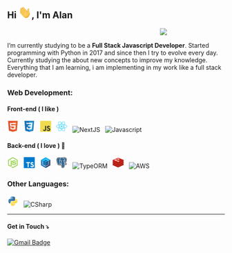 ## Hi <img src="https://raw.githubusercontent.com/ABSphreak/ABSphreak/master/gifs/Hi.gif" width="30px">, I'm Alan

<img src="https://image.flaticon.com/icons/png/512/3067/3067287.png" align="right" width=150 /><br>

I’m currently studying to be a **Full Stack Javascript Developer**. Started programming with Python in 2017 and since then I try to evolve every day.
Currently studying the about new concepts to improve my knowledge. Everything that I am learning, i am implementing in my work like a full stack developer.

### Web Development: <br>
#### Front-end ( I like )
<img height="26" alt="HTML" src="https://raw.githubusercontent.com/devicons/devicon/master/icons/html5/html5-original.svg"> &nbsp;
<img height="26" alt="CSS" src="https://raw.githubusercontent.com/devicons/devicon/master/icons/css3/css3-original.svg"> &nbsp;
<img height="26" alt="Javascript" src="https://raw.githubusercontent.com/devicons/devicon/master/icons/javascript/javascript-original.svg"> &nbsp;
<img height="26" alt="React" src="https://raw.githubusercontent.com/devicons/devicon/master/icons/react/react-original.svg"> &nbsp;
<img height="26" alt="NextJS" src="https://camo.githubusercontent.com/92ec9eb7eeab7db4f5919e3205918918c42e6772562afb4112a2909c1aaaa875/68747470733a2f2f6173736574732e76657263656c2e636f6d2f696d6167652f75706c6f61642f76313630373535343338352f7265706f7369746f726965732f6e6578742d6a732f6e6578742d6c6f676f2e706e67" style="max-width:100%;"> &nbsp;
<img height="26" alt="Javascript" src="https://angular.io/assets/images/logos/angular/angular.svg"> &nbsp;

#### Back-end ( I love ) 🚀
<img height="26" alt="NodeJS" src="https://raw.githubusercontent.com/devicons/devicon/master/icons/nodejs/nodejs-original.svg"> &nbsp;
<img height="26" alt="Typescript" src="https://raw.githubusercontent.com/devicons/devicon/master/icons/typescript/typescript-original.svg"> &nbsp;
<img height="26" alt="Sequelize" src="https://raw.githubusercontent.com/devicons/devicon/master/icons/sequelize/sequelize-original.svg"> &nbsp;
<img height="26" alt="Postgres" src="https://raw.githubusercontent.com/devicons/devicon/master/icons/postgresql/postgresql-original.svg"> &nbsp;
<img height="26" alt="TypeORM" src="https://typeorm.io/image/favicon/safari-pinned-tab.svg" color="#fff"> &nbsp;
<img height="26" alt="Redis" src="https://raw.githubusercontent.com/devicons/devicon/2809b567852a4648062a2d3e7c1c531367458c0b/icons/redis/redis-original.svg"> &nbsp;
<img height="26" alt="AWS" src="https://raw.githubusercontent.com/simple-icons/simple-icons/a7693010566644c425f496356f46c6611b7a54be/icons/amazonaws.svg"> &nbsp;

### Other Languages: <br>
<img height="26" alt="Python" src="https://raw.githubusercontent.com/devicons/devicon/master/icons/python/python-original.svg"> &nbsp;
<img height="26" alt="CSharp" src="https://raw.githubusercontent.com/simple-icons/simple-icons/f464deebc2e6ecfe8da62fac3399a25141cb56f9/icons/csharp.svg"> &nbsp;
<hr>

#### Get in Touch ⤵️

[![Gmail Badge](https://img.shields.io/badge/GMAIL-%23DC322F.svg?&style=for-the-badge&logo=gmail&logoColor=white)](mailto:alanworking1gmail.com)
